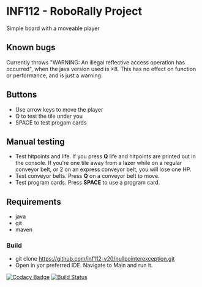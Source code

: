 # INF112 - RoboRally Project
Simple board with a moveable player 

## Known bugs
Currently throws "WARNING: An illegal reflective access operation has occurred", 
when the java version used is >8. This has no effect on function or performance, and is just a warning.

## Buttons
*   Use arrow keys to move the player
*   Q to test the tile under you 
*   SPACE to test progam cards

## Manual testing
*   Test hitpoints and life. If you press **Q** life and hitpoints are printed out in the console. If you're one 
tile away from a lazer while on a regular conveyor belt, or 2 on an express conveyor belt, you will lose one HP.
*   Test conveyor belts. Press **Q** on a conveyor belt to move.
*   Test program cards. Press **SPACE** to use a program card.

## Requirements
*   java
*   git
*   maven

### Build
*   git clone https://github.com/inf112-v20/nullpointerexception.git
*   Open in yor preferred IDE. Navigate to Main and run it.

[![Codacy Badge](https://api.codacy.com/project/badge/Grade/afeb6024171343a28fc70e9716c107b3)](https://app.codacy.com/gh/inf112-v20/nullpointerexception?utm_source=github.com&utm_medium=referral&utm_content=inf112-v20/nullpointerexception&utm_campaign=Badge_Grade_Settings)
[![Build Status](https://travis-ci.com/inf112-v20/nullpointerexception.svg?branch=master)](https://travis-ci.com/inf112-v20/nullpointerexception)

